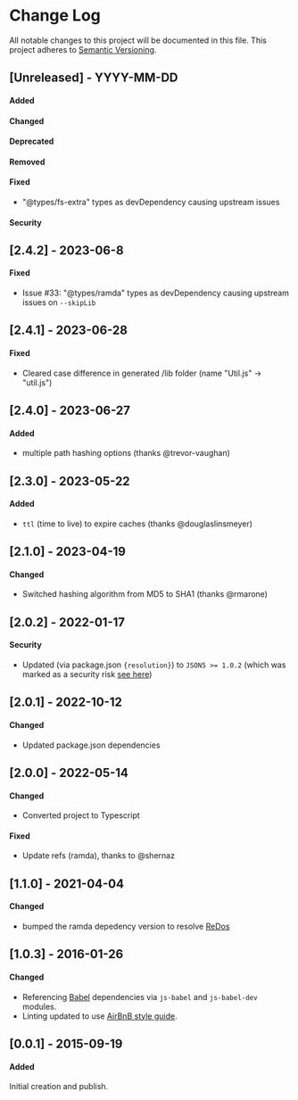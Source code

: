 # Change Log
All notable changes to this project will be documented in this file.
This project adheres to [Semantic Versioning](http://semver.org/).


## [Unreleased] - YYYY-MM-DD
#### Added
#### Changed
#### Deprecated
#### Removed
#### Fixed
- "@types/fs-extra" types as devDependency causing upstream issues
#### Security


## [2.4.2] - 2023-06-8
#### Fixed
- Issue #33: "@types/ramda" types as devDependency causing upstream issues on `--skipLib`


## [2.4.1] - 2023-06-28
#### Fixed
- Cleared case difference in generated /lib folder (name "Util.js" → "util.js")


## [2.4.0] - 2023-06-27
#### Added
- multiple path hashing options (thanks @trevor-vaughan)


## [2.3.0] - 2023-05-22
#### Added
- `ttl` (time to live) to expire caches (thanks @douglaslinsmeyer)


## [2.1.0] - 2023-04-19
#### Changed
- Switched hashing algorithm from MD5 to SHA1 (thanks @rmarone)


## [2.0.2] - 2022-01-17
#### Security
- Updated (via package.json `{resolution}`) to `JSON5 >= 1.0.2` (which was marked as a security risk [see here](https://github.com/philcockfield/file-system-cache/security/dependabot/2))


## [2.0.1] - 2022-10-12
#### Changed
- Updated package.json dependencies


## [2.0.0] - 2022-05-14
#### Changed
- Converted project to Typescript
#### Fixed
- Update refs (ramda), thanks to @shernaz


## [1.1.0] - 2021-04-04
#### Changed
- bumped the ramda depedency version to resolve [ReDos](https://security.snyk.io/vuln/SNYK-JS-RAMDA-1582370)


## [1.0.3] - 2016-01-26
#### Changed
- Referencing [Babel](https://babeljs.io/) dependencies via `js-babel` and `js-babel-dev` modules.
- Linting updated to use [AirBnB style guide](https://github.com/airbnb/javascript).



## [0.0.1] - 2015-09-19
#### Added
Initial creation and publish.
